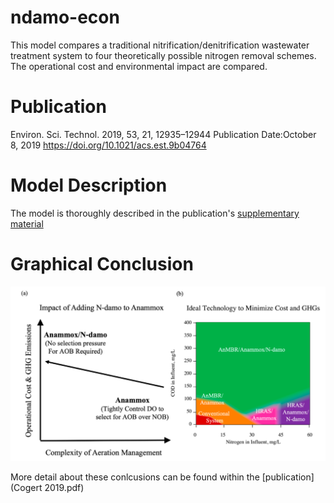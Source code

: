 # ndamo-econ
This model compares a traditional nitrification/denitrification wastewater treatment system to four theoretically possible nitrogen removal schemes. The operational cost and environmental impact are compared. 

# Publication
Environ. Sci. Technol. 2019, 53, 21, 12935–12944
Publication Date:October 8, 2019
https://doi.org/10.1021/acs.est.9b04764

# Model Description
The model is thoroughly described in the publication's [supplementary material](SupplementalInformation.pdf)

# Graphical Conclusion
![](GraphicalConclusion.png)

More detail about these conlcusions can be found within the [publication](Cogert 2019.pdf)
